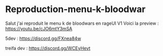 # Reproduction-menu-k-bloodwar


Salut j'ai reproduit le menu k de bloodwars en rageUI V1 
Voici la preview : https://youtu.be/cJO6mtY3mSA


5dev : https://discord.gg/FXnea84w



treifa dev : https://discord.gg/WCEyHevt
